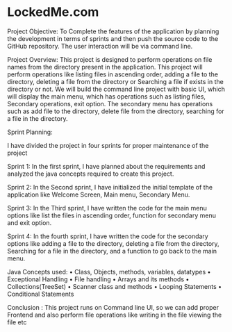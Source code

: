 # LockedMe.com

Project Objective:
To Complete the features of the application by planning the development in terms of sprints
and then push the source code to the GitHub repository. The user interaction will be via
command line.

Project Overview:
This project is designed to perform operations on file names from the directory present in
the application. This project will perform operations like listing files in ascending order,
adding a file to the directory, deleting a file from the directory or Searching a file if exists in
the directory or not. We will build the command line project with basic UI, which will display
the main menu, which has operations such as listing files, Secondary operations, exit option.
The secondary menu has operations such as add file to the directory, delete file from the
directory, searching for a file in the directory.

Sprint Planning:

I have divided the project in four sprints for proper maintenance of the project

Sprint 1: In the first sprint, I have planned about the requirements and analyzed the java
concepts required to create this project.

Sprint 2: In the Second sprint, I have initialized the initial template of the application like
Welcome Screen, Main menu, Secondary Menu.

Sprint 3: In the Third sprint, I have written the code for the main menu options like list the
files in ascending order, function for secondary menu and exit option.

Sprint 4: In the fourth sprint, I have written the code for the secondary options like adding a
file to the directory, deleting a file from the directory, Searching for a file in the directory,
and a function to go back to the main menu.

Java Concepts used:
• Class, Objects, methods, variables, datatypes
• Exceptional Handling
• File handling
• Arrays and its methods
• Collections(TreeSet)
• Scanner class and methods
• Looping Statements
• Conditional Statements


Conclusion : This project runs on Command line UI, so we can add proper Frontend and
also perform file operations like writing in the file viewing the file etc
